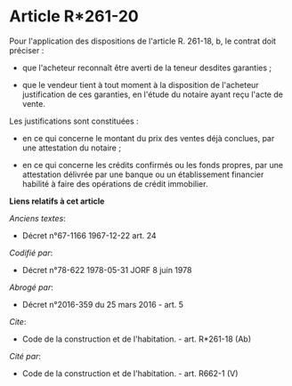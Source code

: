 # Article R*261-20

Pour l'application des dispositions de l'article R. 261-18, b, le contrat doit préciser :

- que l'acheteur reconnaît être averti de la teneur desdites garanties ;

- que le vendeur tient à tout moment à la disposition de l'acheteur justification de ces garanties, en l'étude du notaire
ayant reçu l'acte de vente. 

Les justifications sont constituées :

- en ce qui concerne le montant du prix des ventes déjà conclues, par une attestation du notaire ;

- en ce qui concerne les crédits confirmés ou les fonds propres, par une attestation délivrée par une banque ou un
établissement financier habilité à faire des opérations de crédit immobilier.

**Liens relatifs à cet article**

_Anciens textes_:

  - Décret n°67-1166 1967-12-22 art. 24

_Codifié par_:

  - Décret n°78-622 1978-05-31 JORF 8 juin 1978

_Abrogé par_:

  - Décret n°2016-359 du 25 mars 2016 - art. 5

_Cite_:

  - Code de la construction et de l'habitation. - art. R*261-18 (Ab)

_Cité par_:

  - Code de la construction et de l'habitation. - art. R662-1 (V)
